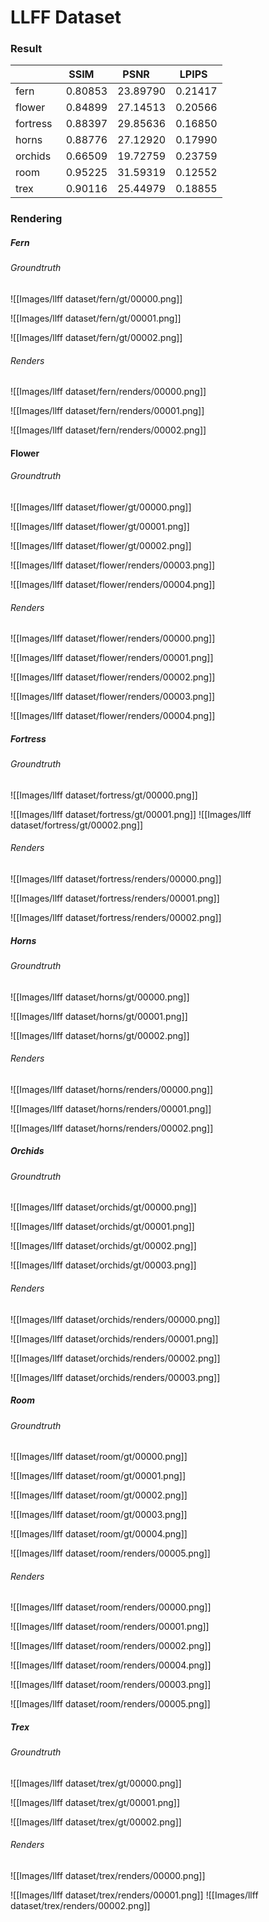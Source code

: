 
# LLFF Dataset

### Result

|          | SSIM    | PSNR     | LPIPS   |
| -------- | ------- | -------- | ------- |
| fern     | 0.80853 | 23.89790 | 0.21417 |
| flower   | 0.84899 | 27.14513 | 0.20566 |
| fortress | 0.88397 | 29.85636 | 0.16850 |
| horns    | 0.88776 | 27.12920 | 0.17990 |
| orchids  | 0.66509 | 19.72759 | 0.23759 |
| room     | 0.95225 | 31.59319 | 0.12552 |
| trex     | 0.90116 | 25.44979 | 0.18855 |

### Rendering

##### Fern

###### Groundtruth

![[Images/llff dataset/fern/gt/00000.png]]

![[Images/llff dataset/fern/gt/00001.png]]

![[Images/llff dataset/fern/gt/00002.png]]
###### Renders

![[Images/llff dataset/fern/renders/00000.png]]

![[Images/llff dataset/fern/renders/00001.png]]

![[Images/llff dataset/fern/renders/00002.png]]
#### Flower

###### Groundtruth

![[Images/llff dataset/flower/gt/00000.png]]

![[Images/llff dataset/flower/gt/00001.png]]

![[Images/llff dataset/flower/gt/00002.png]]

![[Images/llff dataset/flower/renders/00003.png]]

![[Images/llff dataset/flower/renders/00004.png]]
###### Renders

![[Images/llff dataset/flower/renders/00000.png]]

![[Images/llff dataset/flower/renders/00001.png]]

![[Images/llff dataset/flower/renders/00002.png]]

![[Images/llff dataset/flower/renders/00003.png]]

![[Images/llff dataset/flower/renders/00004.png]]

##### Fortress

###### Groundtruth

![[Images/llff dataset/fortress/gt/00000.png]]

![[Images/llff dataset/fortress/gt/00001.png]]
![[Images/llff dataset/fortress/gt/00002.png]]
###### Renders

![[Images/llff dataset/fortress/renders/00000.png]]

![[Images/llff dataset/fortress/renders/00001.png]]

![[Images/llff dataset/fortress/renders/00002.png]]
##### Horns

###### Groundtruth

![[Images/llff dataset/horns/gt/00000.png]]

![[Images/llff dataset/horns/gt/00001.png]]

![[Images/llff dataset/horns/gt/00002.png]]
###### Renders

![[Images/llff dataset/horns/renders/00000.png]]

![[Images/llff dataset/horns/renders/00001.png]]

![[Images/llff dataset/horns/renders/00002.png]]
##### Orchids

###### Groundtruth

![[Images/llff dataset/orchids/gt/00000.png]]

![[Images/llff dataset/orchids/gt/00001.png]]

![[Images/llff dataset/orchids/gt/00002.png]]

![[Images/llff dataset/orchids/gt/00003.png]]
###### Renders

![[Images/llff dataset/orchids/renders/00000.png]]

![[Images/llff dataset/orchids/renders/00001.png]]

![[Images/llff dataset/orchids/renders/00002.png]]

![[Images/llff dataset/orchids/renders/00003.png]]
##### Room

###### Groundtruth

![[Images/llff dataset/room/gt/00000.png]]

![[Images/llff dataset/room/gt/00001.png]]

![[Images/llff dataset/room/gt/00002.png]]

![[Images/llff dataset/room/gt/00003.png]]

![[Images/llff dataset/room/gt/00004.png]]

![[Images/llff dataset/room/renders/00005.png]]
###### Renders

![[Images/llff dataset/room/renders/00000.png]]

![[Images/llff dataset/room/renders/00001.png]]

![[Images/llff dataset/room/renders/00002.png]]

![[Images/llff dataset/room/renders/00004.png]]

![[Images/llff dataset/room/renders/00003.png]]

![[Images/llff dataset/room/renders/00005.png]]

##### Trex

###### Groundtruth

![[Images/llff dataset/trex/gt/00000.png]]

![[Images/llff dataset/trex/gt/00001.png]]

![[Images/llff dataset/trex/gt/00002.png]]
###### Renders

![[Images/llff dataset/trex/renders/00000.png]]

![[Images/llff dataset/trex/renders/00001.png]]
![[Images/llff dataset/trex/renders/00002.png]]